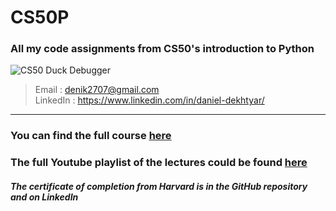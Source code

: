 # CS50P
### All my code assignments from CS50's introduction to Python
![CS50 Duck Debugger](https://cs50.gallerycdn.vsassets.io/extensions/cs50/ddb50/1.1.2/1691002683906/Microsoft.VisualStudio.Services.Icons.Default)

> Email : denik2707@gmail.com  
> LinkedIn : https://www.linkedin.com/in/daniel-dekhtyar/
---
### You can find the full course [here](https://cs50.harvard.edu/python/2022/)

### The full Youtube playlist of the lectures could be found [here](https://www.youtube.com/playlist?list=PLhQjrBD2T3817j24-GogXmWqO5Q5vYy0V)

#### *The certificate of completion from Harvard is in the GitHub repository and on LinkedIn*